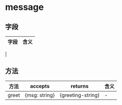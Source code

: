 # message

## 字段

字段 | 含义
-- | --
|

## 方法

方法    | accepts       | returns           | 含义
----- | ------------- | ----------------- | --
greet | {msg: string} | (greeting-string) | -
